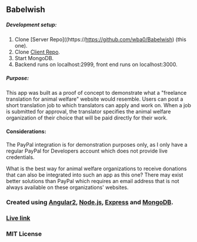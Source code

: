 Babelwish
------
##### Development setup:

1. Clone [Server Repo]((https://https://github.com/wba0/Babelwish) (this one).
2. Clone [Client Repo](https://https://github.com/wba0/Babelwish-client).
3. Start MongoDB.
4. Backend runs on localhost:2999, front end runs on localhost:3000.


##### Purpose:
This app was built as a proof of concept to demonstrate what a "freelance translation for animal welfare" website would resemble. Users can post a short translation job to which translators can apply and work on. When a job is submitted for approval, the translator specifies the animal welfare organization of their choice that will be paid directly for their work.

#### Considerations:

The PayPal integration is for demonstration purposes only, as I only have a regular PayPal for Developers account which does not provide live credentials.

What is the best way for animal welfare organizations to receive donations that can also be integrated into such an app as this one? There may exist better solutions than PayPal which requires an email address that is not always available on these organizations' websites.


### Created using [Angular2](https://angular.io), [Node.js](https://nodejs.org), [Express](https://expressjs.com/) and [MongoDB](https://www.mongodb.com/).

### [Live link](http://babelwish.co/)

### MIT License
